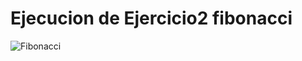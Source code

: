 # Ejecucion de Ejercicio2 fibonacci

![Fibonacci](https://github.com/AngelNava1029/ESTRUCTURAS-DE-DATOS-APLICADAS-/assets/122839982/931c8462-e1ea-4154-8699-2148f00cca11)
